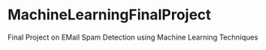 # MachineLearningFinalProject
Final Project on EMail Spam Detection using Machine Learning Techniques
